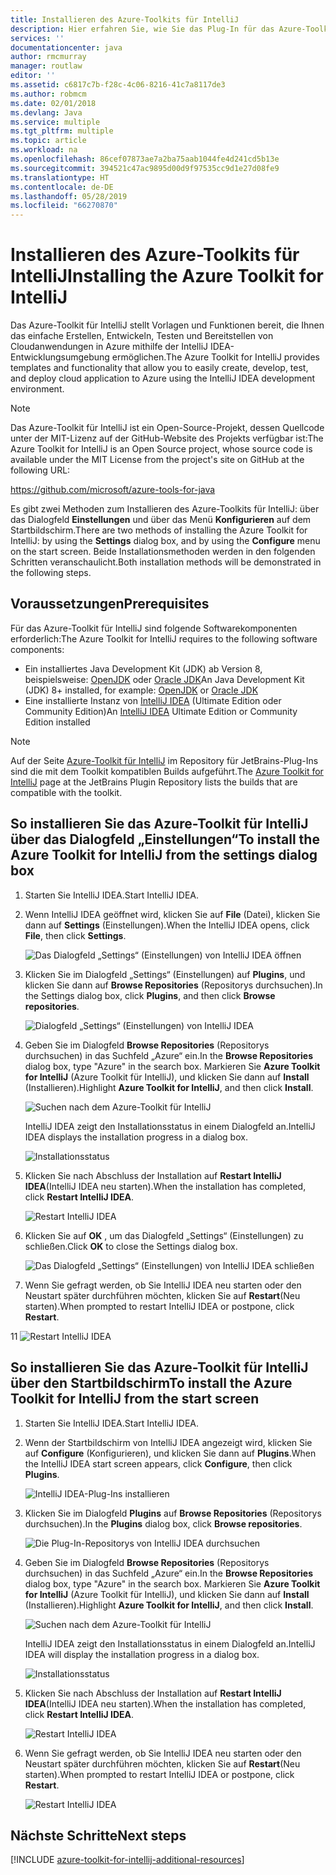 ```yaml
---
title: Installieren des Azure-Toolkits für IntelliJ
description: Hier erfahren Sie, wie Sie das Plug-In für das Azure-Toolkit für IntelliJ installieren, um in Azure Cloudanwendungen zu erstellen und bereitzustellen.
services: ''
documentationcenter: java
author: rmcmurray
manager: routlaw
editor: ''
ms.assetid: c6817c7b-f28c-4c06-8216-41c7a8117de3
ms.author: robmcm
ms.date: 02/01/2018
ms.devlang: Java
ms.service: multiple
ms.tgt_pltfrm: multiple
ms.topic: article
ms.workload: na
ms.openlocfilehash: 86cef07873ae7a2ba75aab1044fe4d241cd5b13e
ms.sourcegitcommit: 394521c47ac9895d00d9f97535cc9d1e27d08fe9
ms.translationtype: HT
ms.contentlocale: de-DE
ms.lasthandoff: 05/28/2019
ms.locfileid: "66270870"
---
```

# <a name="installing-the-azure-toolkit-for-intellij"></a><span data-ttu-id="be3d3-103">Installieren des Azure-Toolkits für IntelliJ</span><span class="sxs-lookup"><span data-stu-id="be3d3-103">Installing the Azure Toolkit for IntelliJ</span></span>

<span data-ttu-id="be3d3-104">Das Azure-Toolkit für IntelliJ stellt Vorlagen und Funktionen bereit, die Ihnen das einfache Erstellen, Entwickeln, Testen und Bereitstellen von Cloudanwendungen in Azure mithilfe der IntelliJ IDEA-Entwicklungsumgebung ermöglichen.</span><span class="sxs-lookup"><span data-stu-id="be3d3-104">The Azure Toolkit for IntelliJ provides templates and functionality that allow you to easily create, develop, test, and deploy cloud application to Azure using the IntelliJ IDEA development environment.</span></span>

> [!NOTE] 
> 
> <span data-ttu-id="be3d3-105">Das Azure-Toolkit für IntelliJ ist ein Open-Source-Projekt, dessen Quellcode unter der MIT-Lizenz auf der GitHub-Website des Projekts verfügbar ist:</span><span class="sxs-lookup"><span data-stu-id="be3d3-105">The Azure Toolkit for IntelliJ is an Open Source project, whose source code is available under the MIT License from the project's site on GitHub at the following URL:</span></span> 
> 
> <https://github.com/microsoft/azure-tools-for-java> 
> 

<span data-ttu-id="be3d3-106">Es gibt zwei Methoden zum Installieren des Azure-Toolkits für IntelliJ: über das Dialogfeld **Einstellungen** und über das Menü **Konfigurieren** auf dem Startbildschirm.</span><span class="sxs-lookup"><span data-stu-id="be3d3-106">There are two methods of installing the Azure Toolkit for IntelliJ: by using the **Settings** dialog box, and by using the **Configure** menu on the start screen.</span></span> <span data-ttu-id="be3d3-107">Beide Installationsmethoden werden in den folgenden Schritten veranschaulicht.</span><span class="sxs-lookup"><span data-stu-id="be3d3-107">Both installation methods will be demonstrated in the following steps.</span></span>

## <a name="prerequisites"></a><span data-ttu-id="be3d3-108">Voraussetzungen</span><span class="sxs-lookup"><span data-stu-id="be3d3-108">Prerequisites</span></span>

<span data-ttu-id="be3d3-109">Für das Azure-Toolkit für IntelliJ sind folgende Softwarekomponenten erforderlich:</span><span class="sxs-lookup"><span data-stu-id="be3d3-109">The Azure Toolkit for IntelliJ requires to the following software components:</span></span>

* <span data-ttu-id="be3d3-110">Ein installiertes Java Development Kit (JDK) ab Version 8, beispielsweise: [OpenJDK](https://openjdk.java.net/) oder [Oracle JDK](https://www.oracle.com/technetwork/java/javase/downloads/index.html)</span><span class="sxs-lookup"><span data-stu-id="be3d3-110">An Java Development Kit (JDK) 8+ installed, for example: [OpenJDK](https://openjdk.java.net/) or [Oracle JDK](https://www.oracle.com/technetwork/java/javase/downloads/index.html)</span></span>
* <span data-ttu-id="be3d3-111">Eine installierte Instanz von [IntelliJ IDEA](https://www.jetbrains.com/idea/download/) (Ultimate Edition oder Community Edition)</span><span class="sxs-lookup"><span data-stu-id="be3d3-111">An [IntelliJ IDEA](https://www.jetbrains.com/idea/download/) Ultimate Edition or Community Edition installed</span></span>

> [!NOTE]
> 
> <span data-ttu-id="be3d3-112">Auf der Seite [Azure-Toolkit für IntelliJ](https://plugins.jetbrains.com/plugin/8053) im Repository für JetBrains-Plug-Ins sind die mit dem Toolkit kompatiblen Builds aufgeführt.</span><span class="sxs-lookup"><span data-stu-id="be3d3-112">The [Azure Toolkit for IntelliJ](https://plugins.jetbrains.com/plugin/8053) page at the JetBrains Plugin Repository lists the builds that are compatible with the toolkit.</span></span>
> 

<!--
> [!IMPORTANT]
> 
> If you are using the Azure Toolkit for IntelliJ on Windows, the toolkit requires installing the Azure SDK 2.9.6 or later in order to use the Azure emulator. You have two options for installing the Azure SDK:
> 
> * You can download and install the Azure SDK by using the [Web Platform Installer (WebPI)](http://go.microsoft.com/fwlink/?LinkID=252838).
> * If you do not have the Azure SDK installed when you create your first Azure deployment project, you will be prompted to automatically download install the requisite version of the Azure SDK.
> 
> Note that the Azure SDK is only required on Windows.
> 
-->


## <a name="to-install-the-azure-toolkit-for-intellij-from-the-settings-dialog-box"></a><span data-ttu-id="be3d3-113">So installieren Sie das Azure-Toolkit für IntelliJ über das Dialogfeld „Einstellungen“</span><span class="sxs-lookup"><span data-stu-id="be3d3-113">To install the Azure Toolkit for IntelliJ from the settings dialog box</span></span>

1. <span data-ttu-id="be3d3-114">Starten Sie IntelliJ IDEA.</span><span class="sxs-lookup"><span data-stu-id="be3d3-114">Start IntelliJ IDEA.</span></span>

1. <span data-ttu-id="be3d3-115">Wenn IntelliJ IDEA geöffnet wird, klicken Sie auf **File** (Datei), klicken Sie dann auf **Settings** (Einstellungen).</span><span class="sxs-lookup"><span data-stu-id="be3d3-115">When the IntelliJ IDEA opens, click **File**, then click **Settings**.</span></span>
   
   ![Das Dialogfeld „Settings“ (Einstellungen) von IntelliJ IDEA öffnen][01a]

1. <span data-ttu-id="be3d3-117">Klicken Sie im Dialogfeld „Settings“ (Einstellungen) auf **Plugins**, und klicken Sie dann auf **Browse Repositories** (Repositorys durchsuchen).</span><span class="sxs-lookup"><span data-stu-id="be3d3-117">In the Settings dialog box, click **Plugins**, and then click **Browse repositories**.</span></span>
   
   ![Dialogfeld „Settings“ (Einstellungen) von IntelliJ IDEA][02a]

1. <span data-ttu-id="be3d3-119">Geben Sie im Dialogfeld **Browse Repositories** (Repositorys durchsuchen) in das Suchfeld „Azure“ ein.</span><span class="sxs-lookup"><span data-stu-id="be3d3-119">In the **Browse Repositories** dialog box, type "Azure" in the search box.</span></span> <span data-ttu-id="be3d3-120">Markieren Sie **Azure Toolkit for IntelliJ** (Azure Toolkit für IntelliJ), und klicken Sie dann auf **Install** (Installieren).</span><span class="sxs-lookup"><span data-stu-id="be3d3-120">Highlight **Azure Toolkit for IntelliJ**, and then click **Install**.</span></span>
   
   ![Suchen nach dem Azure-Toolkit für IntelliJ][03]
   
   <span data-ttu-id="be3d3-122">IntelliJ IDEA zeigt den Installationsstatus in einem Dialogfeld an.</span><span class="sxs-lookup"><span data-stu-id="be3d3-122">IntelliJ IDEA displays the installation progress in a dialog box.</span></span>
   
   ![Installationsstatus][04]

1. <span data-ttu-id="be3d3-124">Klicken Sie nach Abschluss der Installation auf **Restart IntelliJ IDEA**(IntelliJ IDEA neu starten).</span><span class="sxs-lookup"><span data-stu-id="be3d3-124">When the installation has completed, click **Restart IntelliJ IDEA**.</span></span>
   
   ![Restart IntelliJ IDEA][05]

1. <span data-ttu-id="be3d3-126">Klicken Sie auf **OK** , um das Dialogfeld „Settings“ (Einstellungen) zu schließen.</span><span class="sxs-lookup"><span data-stu-id="be3d3-126">Click **OK** to close the Settings dialog box.</span></span>
   
   ![Das Dialogfeld „Settings“ (Einstellungen) von IntelliJ IDEA schließen][06]

1. <span data-ttu-id="be3d3-128">Wenn Sie gefragt werden, ob Sie IntelliJ IDEA neu starten oder den Neustart später durchführen möchten, klicken Sie auf **Restart**(Neu starten).</span><span class="sxs-lookup"><span data-stu-id="be3d3-128">When prompted to restart IntelliJ IDEA or postpone, click **Restart**.</span></span>
   
<span data-ttu-id="be3d3-129">1</span><span class="sxs-lookup"><span data-stu-id="be3d3-129">1</span></span>   ![Restart IntelliJ IDEA][07]

## <a name="to-install-the-azure-toolkit-for-intellij-from-the-start-screen"></a><span data-ttu-id="be3d3-131">So installieren Sie das Azure-Toolkit für IntelliJ über den Startbildschirm</span><span class="sxs-lookup"><span data-stu-id="be3d3-131">To install the Azure Toolkit for IntelliJ from the start screen</span></span>

1. <span data-ttu-id="be3d3-132">Starten Sie IntelliJ IDEA.</span><span class="sxs-lookup"><span data-stu-id="be3d3-132">Start IntelliJ IDEA.</span></span>

1. <span data-ttu-id="be3d3-133">Wenn der Startbildschirm von IntelliJ IDEA angezeigt wird, klicken Sie auf **Configure** (Konfigurieren), und klicken Sie dann auf **Plugins**.</span><span class="sxs-lookup"><span data-stu-id="be3d3-133">When the IntelliJ IDEA start screen appears, click **Configure**, then click **Plugins**.</span></span>
   
   ![IntelliJ IDEA-Plug-Ins installieren][01b]

1. <span data-ttu-id="be3d3-135">Klicken Sie im Dialogfeld **Plugins** auf **Browse Repositories** (Repositorys durchsuchen).</span><span class="sxs-lookup"><span data-stu-id="be3d3-135">In the **Plugins** dialog box, click **Browse repositories**.</span></span>
   
   ![Die Plug-In-Repositorys von IntelliJ IDEA durchsuchen][02b]

1. <span data-ttu-id="be3d3-137">Geben Sie im Dialogfeld **Browse Repositories** (Repositorys durchsuchen) in das Suchfeld „Azure“ ein.</span><span class="sxs-lookup"><span data-stu-id="be3d3-137">In the **Browse Repositories** dialog box, type "Azure" in the search box.</span></span> <span data-ttu-id="be3d3-138">Markieren Sie **Azure Toolkit for IntelliJ** (Azure Toolkit für IntelliJ), und klicken Sie dann auf **Install** (Installieren).</span><span class="sxs-lookup"><span data-stu-id="be3d3-138">Highlight **Azure Toolkit for IntelliJ**, and then click **Install**.</span></span>
   
   ![Suchen nach dem Azure-Toolkit für IntelliJ][03]
   
   <span data-ttu-id="be3d3-140">IntelliJ IDEA zeigt den Installationsstatus in einem Dialogfeld an.</span><span class="sxs-lookup"><span data-stu-id="be3d3-140">IntelliJ IDEA will display the installation progress in a dialog box.</span></span>
   
   ![Installationsstatus][04]

1. <span data-ttu-id="be3d3-142">Klicken Sie nach Abschluss der Installation auf **Restart IntelliJ IDEA**(IntelliJ IDEA neu starten).</span><span class="sxs-lookup"><span data-stu-id="be3d3-142">When the installation has completed, click **Restart IntelliJ IDEA**.</span></span>
   
   ![Restart IntelliJ IDEA][05]

1. <span data-ttu-id="be3d3-144">Wenn Sie gefragt werden, ob Sie IntelliJ IDEA neu starten oder den Neustart später durchführen möchten, klicken Sie auf **Restart**(Neu starten).</span><span class="sxs-lookup"><span data-stu-id="be3d3-144">When prompted to restart IntelliJ IDEA or postpone, click **Restart**.</span></span>
   
   ![Restart IntelliJ IDEA][07]

## <a name="next-steps"></a><span data-ttu-id="be3d3-146">Nächste Schritte</span><span class="sxs-lookup"><span data-stu-id="be3d3-146">Next steps</span></span>

[!INCLUDE [azure-toolkit-for-intellij-additional-resources](../includes/azure-toolkit-for-intellij-additional-resources.md)]

<!-- URL List -->

<!-- IMG List -->

[01a]: media/azure-toolkit-for-intellij-installation/01-intellij-file-settings.png
[01b]: media/azure-toolkit-for-intellij-installation/01-intellij-configure-dropdown.png
[02a]: media/azure-toolkit-for-intellij-installation/02-intellij-settings-dialog.png
[02b]: media/azure-toolkit-for-intellij-installation/02-intellij-plugins-dialog.png
[03]: media/azure-toolkit-for-intellij-installation/03-intellij-browse-repositories.png
[04]: media/azure-toolkit-for-intellij-installation/04-install-progress.png
[05]: media/azure-toolkit-for-intellij-installation/05-restart-intellij.png
[06]: media/azure-toolkit-for-intellij-installation/06-intellij-settings-dialog.png
[07]: media/azure-toolkit-for-intellij-installation/07-restart-intellij.png
